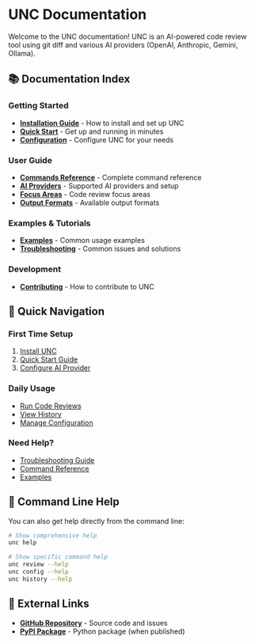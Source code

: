 # UNC Documentation

Welcome to the UNC documentation! UNC is an AI-powered code review tool using git diff and various AI providers (OpenAI, Anthropic, Gemini, Ollama).

## 📚 Documentation Index

### Getting Started
- **[Installation Guide](installation.md)** - How to install and set up UNC
- **[Quick Start](quick-start.md)** - Get up and running in minutes
- **[Configuration](configuration.md)** - Configure UNC for your needs

### User Guide
- **[Commands Reference](commands.md)** - Complete command reference
- **[AI Providers](ai-providers.md)** - Supported AI providers and setup
- **[Focus Areas](focus-areas.md)** - Code review focus areas
- **[Output Formats](output-formats.md)** - Available output formats

### Examples & Tutorials
- **[Examples](examples.md)** - Common usage examples
- **[Troubleshooting](troubleshooting.md)** - Common issues and solutions

### Development
- **[Contributing](contributing.md)** - How to contribute to UNC

## 🚀 Quick Navigation

### First Time Setup
1. [Install UNC](installation.md)
2. [Quick Start Guide](quick-start.md)
3. [Configure AI Provider](ai-providers.md)

### Daily Usage
- [Run Code Reviews](commands.md#review-commands)
- [View History](commands.md#history-commands)
- [Manage Configuration](commands.md#configuration-commands)

### Need Help?
- [Troubleshooting Guide](troubleshooting.md)
- [Command Reference](commands.md)
- [Examples](examples.md)

## 📖 Command Line Help

You can also get help directly from the command line:

```bash
# Show comprehensive help
unc help

# Show specific command help
unc review --help
unc config --help
unc history --help
```

## 🔗 External Links

- **[GitHub Repository](https://github.com/nikolliervin/code-unc)** - Source code and issues
- **[PyPI Package](https://pypi.org/project/code-review-cli/)** - Python package (when published) 